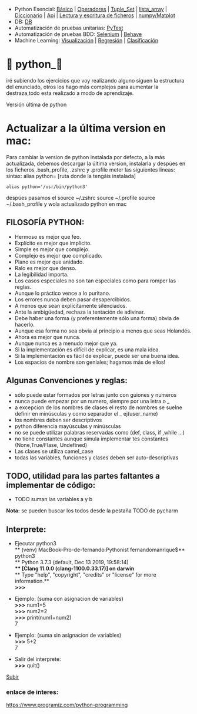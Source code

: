 <a name="top"></a>

- Python Esencial:
[Básico](Cheat_Sheet/READMEINTRO.md) | [Operadores](Cheat_Sheet/READMEOPERADORES.md) | [Tuple_Set](Cheat_Sheet/READMETupleSet.md) | [lista_array](Cheat_Sheet/READMELIST.md) | [Diccionario](Cheat_Sheet/READMEDIC.md) | [Api](Cheat_Sheet/READMEGET.md) | [Lectura y escritura de ficheros](Cheat_Sheet/READMEFILES.md) | [numpy/Matplot](Cheat_Sheet/READMENUMPY.md)<br/>
- DB: [DB](Cheat_Sheet/READMEDB.md)
- Automatización de pruebas unitarias: [PyTest](Cheat_Sheet/READMEPYTEST.md)
- Automatización de pruebas BDD: [Selenium](Cheat_Sheet/READMESELENIUM.md) | [Behave](Cheat_Sheet/READMEBEHAVE.md)
- Machine Learning: [Visualización](Cheat_Sheet/ReadmeVisualData.md) |  [Regresión](Cheat_Sheet/ReadmeCheatLearn.md) | [Clasificación](Cheat_Sheet/ReadmeTechniques.md)

# :snake: python_:snake:
iré subiendo los ejercicios que voy realizando alguno siguen la estructura del enunciado, otros los hago más complejos para aumentar la destraza,todo esta realizado a modo de aprendizaje.

Versión última de python<br/>

# Actualizar a la última version en mac:
Para cambiar la version de python instalada por defecto, a la más actualizada, debemos descargar la última version, instalarla y despúes en los ficheros .bash_profile, .zshrc  y .profile meter las siguientes lineas: <br/>
sintax: alias python= [ruta donde la tengáis instalada]

    alias python='/usr/bin/python3'

despúes pasamos el source ~/.zshrc source ~/.profile source ~/.bash_profile y wola actualizado python en mac

## FILOSOFÍA PYTHON:
- Hermoso es mejor que feo.
- Explícito es mejor que implícito.
- Simple es mejor que complejo.
- Complejo es mejor que complicado.
- Plano es mejor que anidado.
- Ralo es mejor que denso.
- La legibilidad importa.
- Los casos especiales no son tan especiales como para romper las reglas.
- Aunque lo práctico vence a lo puritano.
- Los errores nunca deben pasar desapercibidos.
- A menos que sean explícitamente silenciados.
- Ante la ambigüedad, rechaza la tentación de adivinar.
- Debe haber una forma (y preferentemente sólo una forma) obvia de hacerlo.
- Aunque esa forma no sea obvia al principio a menos que seas Holandés.
- Ahora es mejor que nunca.
- Aunque nunca es a menudo mejor que ya.
- Si la implementación es difícil de explicar, es una mala idea.
- Si la implementación es fácil de explicar, puede ser una buena idea.
- Los espacios de nombre son geniales; hagamos más de ellos!

## Algunas Convenciones y reglas:
- sólo puede estar formados por letras junto con guiones y numeros
- nunca puede empezar por un numero, siempre por una letra o _
- a excepcion de los nombres de clases el resto de nombres se suelne definir en minúsculas y como separador el _ ej(user_name)
- los nombres deben ser descriptivos
- python diferencia mayúsculas y minúsculas
- no se puede utilizar palabras reservadas como (def, class, if ,while ...)
- no tiene constantes aunque simula implementar tes constantes (None,True/Flase, Undefined)
- Las clases se utiliza camel_case
- todas las variables, funciones y clases deben ser auto-descriptivas

## TODO, utilidad para las partes faltantes a implementar de código:
- TODO suman las variables a y b

**Nota:** se pueden buscar los todos desde la pestaña TODO de pycharm

## Interprete:
- Ejecutar python3<br/>
** (venv) MacBook-Pro-de-fernando:Pythonist fernandomanrique$** python3<br/>
** Python 3.7.3 (default, Dec 13 2019, 19:58:14)**<br/>
** [Clang 11.0.0 (clang-1100.0.33.17)] on darwin**<br/>
** Type "help", "copyright", "credits" or "license" for more information.**<br/>
**>>>**<br/>

- Ejemplo: (suma con asignacion de variables)<br/>
**>>>** num1=5<br/>
**>>>** num2=2<br/>
**>>>** print(num1+num2)<br/>
 7<br/>

- Ejemplo: (suma sin asignacion de variables)<br/>
**>>>** 5+2<br/>
 7<br/>

- Salir del interprete:<br/>
**>>>** quit()<br/>
     
[Subir](#top)

### enlace de interes:
<https://www.programiz.com/python-programming>
